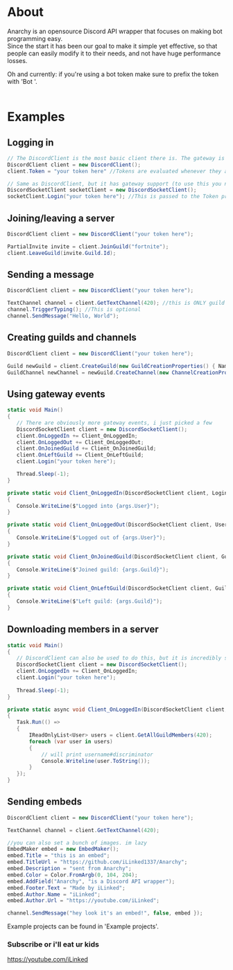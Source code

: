 # About
Anarchy is an opensource Discord API wrapper that focuses on making bot programming easy.<br>
Since the start it has been our goal to make it simple yet effective, so that people can easily modify it to their needs, and not have huge performance losses.<br>

Oh and currently: if you're using a bot token make sure to prefix the token with 'Bot '.<br><br>


# Examples

## Logging in
```csharp
// The DiscordClient is the most basic client there is. The gateway is NOT available for this client
DiscordClient client = new DiscordClient();
client.Token = "your token here" //Tokens are evaluated whenever they are put in here. It'll trigger a DiscordHttpException if it's invalid

// Same as DiscordClient, but it has gateway support (to use this you need to include Discord.Gateway)
DiscordSocketClient socketClient = new DiscordSocketClient();
socketClient.Login("your token here"); //This is passed to the Token property (for validation reasons) and then sent to the Gateway 
```

## Joining/leaving a server
```csharp
DiscordClient client = new DiscordClient("your token here");

PartialInvite invite = client.JoinGuild("fortnite");
client.LeaveGuild(invite.Guild.Id);
```

## Sending a message
```csharp
DiscordClient client = new DiscordClient("your token here");

TextChannel channel = client.GetTextChannel(420); //this is ONLY guild text channels, if you wanna get a DM use GetDMChannel(), if you want a group use GetGroup()
channel.TriggerTyping(); //This is optional
channel.SendMessage("Hello, World");
```

## Creating guilds and channels
```csharp
DiscordClient client = new DiscordClient("your token here");

Guild newGuild = client.CreateGuild(new GuildCreationProperties() { Name = "cool stuff", Icon = Image.FromFile("icon.png"), Region = "eu-central" });
GuildChannel newChannel = newGuild.CreateChannel(new ChannelCreationProperties() { Name = "my new channel" });
```

## Using gateway events
```csharp
static void Main()
{
   // There are obviously more gateway events, i just picked a few
   DiscordSocketClient client = new DiscordSocketClient();
   client.OnLoggedIn += Client_OnLoggedIn;
   client.OnLoggedOut += Client_OnLoggedOut;
   client.OnJoinedGuild += Client_OnJoinedGuild;
   client.OnLeftGuild += Client_OnLeftGuild;
   client.Login("your token here");

   Thread.Sleep(-1);
}

private static void Client_OnLoggedIn(DiscordSocketClient client, LoginEventArgs args)
{
   Console.WriteLine($"Logged into {args.User}");
}

private static void Client_OnLoggedOut(DiscordSocketClient client, UserEventArgs args)
{
   Console.WriteLine($"Logged out of {args.User}");
}

private static void Client_OnJoinedGuild(DiscordSocketClient client, GuildEventArgs args)
{
   Console.WriteLine($"Joined guild: {args.Guild}");
}

private static void Client_OnLeftGuild(DiscordSocketClient client, GuildEventArgs args)
{
   Console.WriteLine($"Left guild: {args.Guild}");
}
```

## Downloading members in a server
```csharp
static void Main()
{
   // DiscordClient can also be used to do this, but it is incredibly slow compared to the gateway method
   DiscordSocketClient client = new DiscordSocketClient();
   client.OnLoggedIn += Client_OnLoggedIn;
   client.Login("your token here");
   
   Thread.Sleep(-1);
}

private static async void Client_OnLoggedIn(DiscordSocketClient client, UserEventArgs args)
{
   Task.Run(() =>
   {
       IReadOnlyList<User> users = client.GetAllGuildMembers(420);
       foreach (var user in users)
       {
           // will print username#discriminator
           Console.Writeline(user.ToString());
       }
   });
}
```

## Sending embeds
```csharp
DiscordClient client = new DiscordClient("your token here");

TextChannel channel = client.GetTextChannel(420);

//you can also set a bunch of images. im lazy
EmbedMaker embed = new EmbedMaker();
embed.Title = "this is an embed";
embed.TitleUrl = "https://github.com/iLinked1337/Anarchy";
embed.Description = "sent from Anarchy";
embed.Color = Color.FromArgb(0, 104, 204);
embed.AddField("Anarchy", "is a Discord API wrapper");
embed.Footer.Text = "Made by iLinked";
embed.Author.Name = "iLinked";
embed.Author.Url = "https://youtube.com/iLinked";

channel.SendMessage("hey look it's an embed!", false, embed });
```

Example projects can be found in 'Example projects'.


### Subscribe or i'll eat ur kids
https://youtube.com/iLinked
